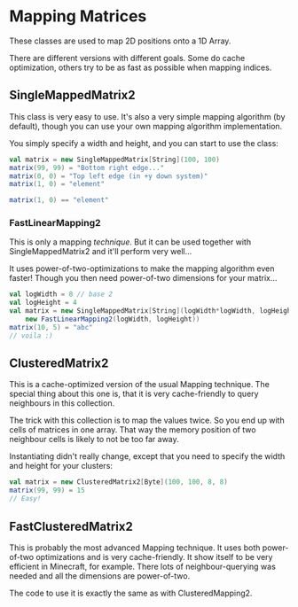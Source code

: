 # Mapping Matrices

These classes are used to map 2D positions onto a 1D Array.

There are different versions with different goals. Some do cache optimization, others
try to be as fast as possible when mapping indices.

## SingleMappedMatrix2

This class is very easy to use. It's also a very simple mapping algorithm (by default),
though you can use your own mapping algorithm implementation.

You simply specify a width and height, and you can start to use the class:

```scala
val matrix = new SingleMappedMatrix[String](100, 100)
matrix(99, 99) = "Bottom right edge..."
matrix(0, 0) = "Top left edge (in +y down system)"
matrix(1, 0) = "element"

matrix(1, 0) == "element"
```

### FastLinearMapping2

This is only a mapping _technique_. But it can be used together with SingleMappedMatrix2
and it'll perform very well...

It uses power-of-two-optimizations to make the mapping algorithm even faster!
Though you then need power-of-two dimensions for your matrix...

```scala
val logWidth = 8 // base 2
val logHeight = 4
val matrix = new SingleMappedMatrix[String](logWidth*logWidth, logHeight*logHeight,
    new FastLinearMapping2(logWidth, logHeight))
matrix(10, 5) = "abc"
// voila :)
```

## ClusteredMatrix2

This is a cache-optimized version of the usual Mapping technique. The special
thing about this one is, that it is very cache-friendly to query neighbours in this
collection.

The trick with this collection is to map the values twice. So you end up with cells of
matrices in one array. That way the memory position of two neighbour cells is likely
to not be too far away.

Instantiating didn't really change, except that you need to specify the width and height for
your clusters:

```scala
val matrix = new ClusteredMatrix2[Byte](100, 100, 8, 8)
matrix(99, 99) = 15
// Easy!
```

## FastClusteredMatrix2

This is probably the most advanced Mapping technique. It uses both power-of-two optimizations and
is very cache-friendly. It show itself to be very efficient in Minecraft, for example.
There lots of neighbour-querying was needed and all the dimensions are power-of-two.

The code to use it is exactly the same as with ClusteredMapping2.